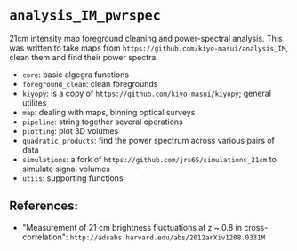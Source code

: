 `analysis_IM_pwrspec`
=====================
21cm intensity map foreground cleaning and power-spectral analysis. This was written to take maps from `https://github.com/kiyo-masui/analysis_IM`, clean them and find their power spectra.

* `core`: basic algegra functions
* `foreground_clean`: clean foregrounds
* `kiyopy`: is a copy of `https://github.com/kiyo-masui/kiyopy`; general utilites
* `map`: dealing with maps, binning optical surveys
* `pipeline`: string together several operations
* `plotting`: plot 3D volumes
* `quadratic_products`: find the power spectrum across various pairs of data
* `simulations`: a fork of `https://github.com/jrs65/simulations_21cm` to simulate signal volumes
* `utils`: supporting functions

References:
-----------

* "Measurement of 21 cm brightness fluctuations at z ~ 0.8 in cross-correlation": `http://adsabs.harvard.edu/abs/2012arXiv1208.0331M`

